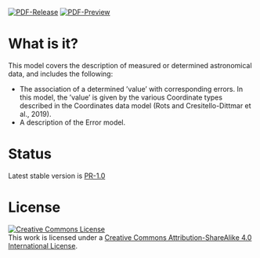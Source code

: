 [![PDF-Release](https://img.shields.io/badge/PDF-Release-green)](https://github.com/ivoa-std/MeasurementDM/releases/download/auto-pdf-stable/Measurements.pdf)
[![PDF-Preview](https://img.shields.io/badge/PDF-Preview-blue)](https://github.com/ivoa-std/MeasurementDM/releases/download/auto-pdf-preview/Measurements-draft.pdf)

# What is it?

This model covers the description of measured or determined astronomical data, and includes the following:
- The association of a determined ’value’ with corresponding errors.
  In this model, the ’value’ is given by the various Coordinate types described in the Coordinates data model (Rots and Cresitello-Dittmar et al., 2019).
- A description of the Error model.


# Status
Latest stable version is [PR-1.0](https://www.ivoa.net/documents/Meas/20200413/index.html)


# License
<a rel="license" href="http://creativecommons.org/licenses/by-sa/4.0/">
  <img alt="Creative Commons License" style="border-width:0" src="https://i.creativecommons.org/l/by-sa/4.0/88x31.png" /></a>
  <br />
  This work is licensed under a <a rel="license" href="http://creativecommons.org/licenses/by-sa/4.0/">
  Creative Commons Attribution-ShareAlike 4.0 International License</a>.
  
